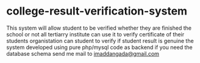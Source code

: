 # college-result-verification-system
This system will allow student to be verified whether they are finished the school or not
all tertiarry institute can use it to verify certificate of their students
organistation can student to verify if student result is genuine 
the system developed using pure php/mysql code as backend
if you need the database schema send me mail to imaddangada@gmail.com
